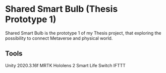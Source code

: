 # Shared Smart Bulb (Thesis Prototype 1)
Shared Smart Bulb is the prototype 1 of my Thesis project, that exploring the possibility to connect Metaverse and physical world.
## Tools
Unity 2020.3.16f
MRTK 
Hololens 2 
Smart Life Switch 
IFTTT 
